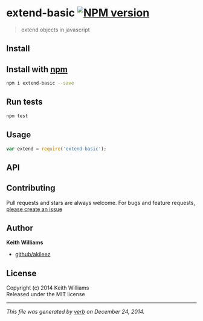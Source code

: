 # extend-basic [![NPM version](https://badge.fury.io/js/extend-basic.svg)](http://badge.fury.io/js/extend-basic)

> extend objects in javascript

## Install
## Install with [npm](npmjs.org)

```bash
npm i extend-basic --save
```

## Run tests

```bash
npm test
```

## Usage

```js
var extend = require('extend-basic');
```

## API


## Contributing
Pull requests and stars are always welcome. For bugs and feature requests, [please create an issue](https://github.com/akileez/extend-basic/issues)

## Author

**Keith Williams**
 
+ [github/akileez](https://github.com/akileez)


## License
Copyright (c) 2014 Keith Williams  
Released under the MIT license

***

_This file was generated by [verb](https://github.com/assemble/verb) on December 24, 2014._
